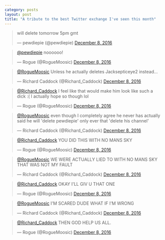 ```yaml
---
category: posts
layout: post
title: "A tribute to the best Twitter exchange I've seen this month"
---
```


<blockquote class="twitter-tweet" data-lang="en"><p lang="en" dir="ltr">will delete tomorrow 5pm gmt</p>&mdash; pewdiepie (@pewdiepie) <a href="https://twitter.com/pewdiepie/status/806981139399405569">December 8, 2016</a></blockquote>
<script async src="//platform.twitter.com/widgets.js" charset="utf-8"></script>

<blockquote class="twitter-tweet" data-conversation="none" data-lang="en"><p lang="und" dir="ltr"><a href="https://twitter.com/pewdiepie">@pewdiepie</a> noooooo!</p>&mdash; Rogue (@RogueMoosic) <a href="https://twitter.com/RogueMoosic/status/806996800565612544">December 8, 2016</a></blockquote>
<script async src="//platform.twitter.com/widgets.js" charset="utf-8"></script>

<blockquote class="twitter-tweet" data-conversation="none" data-lang="en"><p lang="en" dir="ltr"><a href="https://twitter.com/RogueMoosic">@RogueMoosic</a> Unless he actually deletes Jacksepticeye2 instead...</p>&mdash; Richard Caddock (@Richard_Caddock) <a href="https://twitter.com/Richard_Caddock/status/806997011937591296">December 8, 2016</a></blockquote>
<script async src="//platform.twitter.com/widgets.js" charset="utf-8"></script>

<blockquote class="twitter-tweet" data-conversation="none" data-lang="en"><p lang="en" dir="ltr"><a href="https://twitter.com/Richard_Caddock">@Richard_Caddock</a> I feel like that would make him look like such a dick :( I actually hope so though lol</p>&mdash; Rogue (@RogueMoosic) <a href="https://twitter.com/RogueMoosic/status/806997668190949376">December 8, 2016</a></blockquote>
<script async src="//platform.twitter.com/widgets.js" charset="utf-8"></script>

<blockquote class="twitter-tweet" data-conversation="none" data-lang="en"><p lang="en" dir="ltr"><a href="https://twitter.com/RogueMoosic">@RogueMoosic</a> even though I completely agree he never has actually said he will &#39;delete pewdiepie&#39; only ever that &#39;delete his channel&#39;</p>&mdash; Richard Caddock (@Richard_Caddock) <a href="https://twitter.com/Richard_Caddock/status/806998842461814785">December 8, 2016</a></blockquote>
<script async src="//platform.twitter.com/widgets.js" charset="utf-8"></script>

<blockquote class="twitter-tweet" data-conversation="none" data-lang="en"><p lang="en" dir="ltr"><a href="https://twitter.com/Richard_Caddock">@Richard_Caddock</a> YOU DID THIS WITH NO MANS SKY</p>&mdash; Rogue (@RogueMoosic) <a href="https://twitter.com/RogueMoosic/status/806999047106154496">December 8, 2016</a></blockquote>
<script async src="//platform.twitter.com/widgets.js" charset="utf-8"></script>

<blockquote class="twitter-tweet" data-conversation="none" data-lang="en"><p lang="en" dir="ltr"><a href="https://twitter.com/RogueMoosic">@RogueMoosic</a> WE WERE ACTUALLY LIED TO WITH NO MANS SKY THAT WAS NOT MY FAULT</p>&mdash; Richard Caddock (@Richard_Caddock) <a href="https://twitter.com/Richard_Caddock/status/806999291982123008">December 8, 2016</a></blockquote>
<script async src="//platform.twitter.com/widgets.js" charset="utf-8"></script>

<blockquote class="twitter-tweet" data-conversation="none" data-lang="en"><p lang="en" dir="ltr"><a href="https://twitter.com/Richard_Caddock">@Richard_Caddock</a> OKAY I&#39;LL GIV U THAT ONE</p>&mdash; Rogue (@RogueMoosic) <a href="https://twitter.com/RogueMoosic/status/806999395497627648">December 8, 2016</a></blockquote>
<script async src="//platform.twitter.com/widgets.js" charset="utf-8"></script>

<blockquote class="twitter-tweet" data-conversation="none" data-lang="en"><p lang="en" dir="ltr"><a href="https://twitter.com/RogueMoosic">@RogueMoosic</a> I&#39;M SCARED DUDE WHAT IF I&#39;M WRONG</p>&mdash; Richard Caddock (@Richard_Caddock) <a href="https://twitter.com/Richard_Caddock/status/806999817251684353">December 8, 2016</a></blockquote>
<script async src="//platform.twitter.com/widgets.js" charset="utf-8"></script>
<blockquote class="twitter-tweet" data-conversation="none" data-lang="en"><p lang="en" dir="ltr"><a href="https://twitter.com/Richard_Caddock">@Richard_Caddock</a> THEN GOD HELP US ALL.</p>&mdash; Rogue (@RogueMoosic) <a href="https://twitter.com/RogueMoosic/status/807001271551008769">December 8, 2016</a></blockquote>
<script async src="//platform.twitter.com/widgets.js" charset="utf-8"></script>
